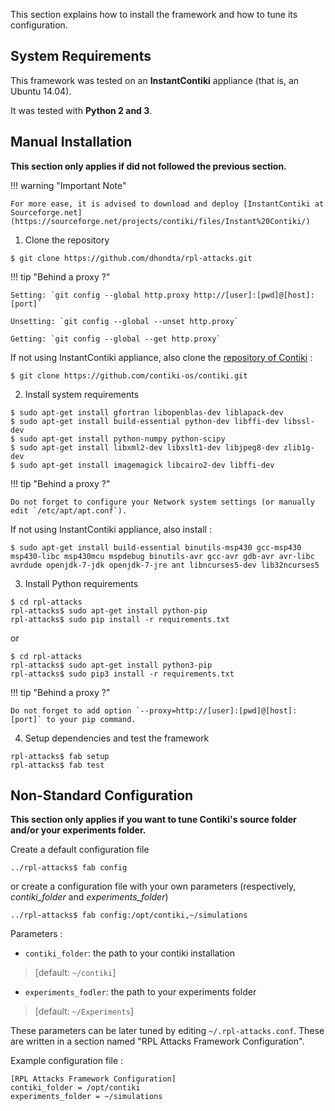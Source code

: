 This section explains how to install the framework and how to tune its configuration.

## System Requirements

This framework was tested on an **InstantContiki** appliance (that is, an Ubuntu 14.04).

It was tested with **Python 2 and 3**.


## Manual Installation

**This section only applies if did not followed the previous section.**

!!! warning "Important Note"

    For more ease, it is advised to download and deploy [InstantContiki at Sourceforge.net](https://sourceforge.net/projects/contiki/files/Instant%20Contiki/)

1. Clone the repository

 ```session
 $ git clone https://github.com/dhondta/rpl-attacks.git
 ```
 
!!! tip "Behind a proxy ?"
    
    Setting: `git config --global http.proxy http://[user]:[pwd]@[host]:[port]`
    
    Unsetting: `git config --global --unset http.proxy`
    
    Getting: `git config --global --get http.proxy`
 
If not using InstantContiki appliance, also clone the [repository of Contiki](https://github.com/contiki-os/contiki) :

 ```session
 $ git clone https://github.com/contiki-os/contiki.git
 ```

2. Install system requirements

 ```session
 $ sudo apt-get install gfortran libopenblas-dev liblapack-dev
 $ sudo apt-get install build-essential python-dev libffi-dev libssl-dev
 $ sudo apt-get install python-numpy python-scipy
 $ sudo apt-get install libxml2-dev libxslt1-dev libjpeg8-dev zlib1g-dev
 $ sudo apt-get install imagemagick libcairo2-dev libffi-dev
 ```

!!! tip "Behind a proxy ?"

    Do not forget to configure your Network system settings (or manually edit `/etc/apt/apt.conf`).
 
   If not using InstantContiki appliance, also install :

 ```session
 $ sudo apt-get install build-essential binutils-msp430 gcc-msp430 msp430-libc msp430mcu mspdebug binutils-avr gcc-avr gdb-avr avr-libc avrdude openjdk-7-jdk openjdk-7-jre ant libncurses5-dev lib32ncurses5
 ```

3. Install Python requirements

 ```session
 $ cd rpl-attacks
 rpl-attacks$ sudo apt-get install python-pip
 rpl-attacks$ sudo pip install -r requirements.txt
 ```

 or

 ```session
 $ cd rpl-attacks
 rpl-attacks$ sudo apt-get install python3-pip
 rpl-attacks$ sudo pip3 install -r requirements.txt
 ```

!!! tip "Behind a proxy ?"

    Do not forget to add option `--proxy=http://[user]:[pwd]@[host]:[port]` to your pip command.
 
4. Setup dependencies and test the framework

 ```session
 rpl-attacks$ fab setup
 rpl-attacks$ fab test
 ```

## Non-Standard Configuration

**This section only applies if you want to tune Contiki's source folder and/or your experiments folder.**

Create a default configuration file

 ```session
 ../rpl-attacks$ fab config
 ```

 or create a configuration file with your own parameters (respectively, *contiki_folder* and *experiments_folder*)

 ```session
 ../rpl-attacks$ fab config:/opt/contiki,~/simulations
 ```

Parameters :

- `contiki_folder`: the path to your contiki installation

>  [default: `~/contiki`]

- `experiments_fodler`: the path to your experiments folder

>  [default: `~/Experiments`]

These parameters can be later tuned by editing ``~/.rpl-attacks.conf``. These are written in a section named "RPL Attacks Framework Configuration".

Example configuration file :

```
[RPL Attacks Framework Configuration]
contiki_folder = /opt/contiki
experiments_folder = ~/simulations
```

